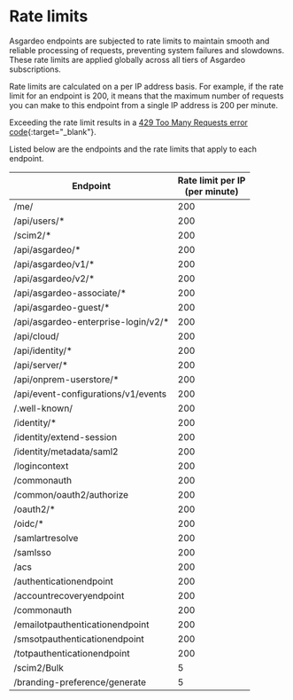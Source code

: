 # Rate limits

Asgardeo endpoints are subjected to rate limits to maintain smooth and reliable processing of requests, preventing system failures and slowdowns. These rate limits are applied globally across all tiers of Asgardeo subscriptions.

Rate limits are calculated on a per IP address basis. For example, if the rate limit for an endpoint is 200, it means that the maximum number of requests you can make to this endpoint from a single IP address is 200 per minute.

Exceeding the rate limit results in a [429 Too Many Requests error code](https://datatracker.ietf.org/doc/html/rfc6585#section-4){:target="_blank"}.

Listed below are the endpoints and the rate limits that apply to each endpoint.

<table>
<thead>
    <th>Endpoint</th>
    <th>Rate limit per IP</br>
    (per minute)</th>
</thead>

<tbody>
    <tr>
        <td>/me/</td>
        <td>200</td>
    </tr>
    <tr>
        <td>/api/users/*</td>
        <td>200</td>
    </tr>
    <tr>
        <td>/scim2/*</td>
        <td>200</td>
    </tr>
    <tr>
        <td>/api/asgardeo/*</td>
        <td>200</td>
    </tr>
    <tr>
        <td>/api/asgardeo/v1/*</td>
        <td>200</td>
    </tr>
    <tr>
        <td>/api/asgardeo/v2/*</td>
        <td>200</td>
    </tr>
    <tr>
        <td>/api/asgardeo-associate/*</td>
        <td>200</td>
    </tr>
    <tr>
        <td>/api/asgardeo-guest/*</td>
        <td>200</td>
    </tr>
    <tr>
        <td>/api/asgardeo-enterprise-login/v2/*</td>
        <td>200</td>
    </tr>
    <tr>
        <td>/api/cloud/</td>
        <td>200</td>
    </tr>
    <tr>
        <td>/api/identity/*</td>
        <td>200</td>
    </tr>
    <tr>
        <td>/api/server/*</td>
        <td>200</td>
    </tr>
    <tr>
        <td>/api/onprem-userstore/*</td>
        <td>200</td>
    </tr>
    <tr>
        <td>/api/event-configurations/v1/events</td>
        <td>200</td>
    </tr>
    <tr>
        <td>/.well-known/</td>
        <td>200</td>
    </tr>
    <tr>
        <td>/identity/*</td>
        <td>200</td>
    </tr>
    <tr>
        <td>/identity/extend-session</td>
        <td>200</td>
    </tr>
    <tr>
        <td>/identity/metadata/saml2</td>
        <td>200</td>
    </tr>
    <tr>
        <td>/logincontext</td>
        <td>200</td>
    </tr>
    <tr>
        <td>/commonauth</td>
        <td>200</td>
    </tr>
    <tr>
        <td>/common/oauth2/authorize</td>
        <td>200</td>
    </tr>
    <tr>
        <td>/oauth2/*</td>
        <td>200</td>
    </tr>
    <tr>
        <td>/oidc/*</td>
        <td>200</td>
    </tr>
    <tr>
        <td>/samlartresolve</td>
        <td>200</td>
    </tr>
    <tr>
        <td>/samlsso</td>
        <td>200</td>
    </tr>
    <tr>
        <td>/acs</td>
        <td>200</td>
    </tr>
    <tr>
        <td>/authenticationendpoint</td>
        <td>200</td>
    </tr>
    <tr>
        <td>/accountrecoveryendpoint</td>
        <td>200</td>
    </tr>
    <tr>
        <td>/commonauth</td>
        <td>200</td>
    </tr>
    <tr>
        <td>/emailotpauthenticationendpoint</td>
        <td>200</td>
    </tr>
    <tr>
        <td>/smsotpauthenticationendpoint</td>
        <td>200</td>
    </tr>
    <tr>
        <td>/totpauthenticationendpoint</td>
        <td>200</td>
    </tr>
    <tr>
        <td>/scim2/Bulk</td>
        <td>5</td>
    </tr>
    <tr>
        <td>/branding-preference/generate</td>
        <td>5</td>
    </tr>
</tbody>
</table>